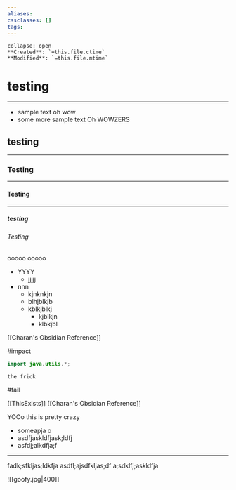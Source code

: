 ```yaml
---
aliases: 
cssclasses: []
tags:
---
```


```ad-info
collapse: open
**Created**: `=this.file.ctime`
**Modified**: `=this.file.mtime`
```

# testing
***
- sample text oh wow 
- some more sample text Oh WOWZERS
## testing
*** 
### Testing 
*** 
#### Testing 
*** 
##### testing 
###### Testing

ooooo
ooooo

- YYYY
	- jjjjj
- nnn
	- kjnknkjn
	- blhjblkjb
	- kblkjblkj
		- kjblkjn
		- klbkjbl

[[Charan's Obsidian Reference]]

> 

#impact

```java
import java.utils.*;
```

`the frick` 

#fail

[[ThisExists]]
[[Charan's Obsidian Reference]]



YOOo this is pretty crazy 
- someapja o
- asdfjaskldfjask;ldfj
- asfdj;alkdfja;f

***

fadk;sfkljas;ldkfja
asdfl;ajsdfkljas;df
a;sdklfj;askldfja

![[goofy.jpg|400]]
